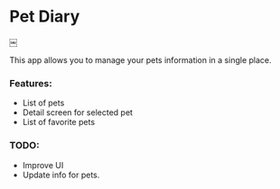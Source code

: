 # Pet Diary
￼


This app allows you to manage your pets information in a single place.

### Features:
- List of pets
- Detail screen for selected pet
- List of favorite pets  

### TODO:
 - Improve UI
 - Update info for pets.
  
  
